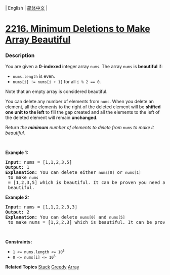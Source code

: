 | English | [简体中文](README.md) |

# [2216. Minimum Deletions to Make Array Beautiful](https://leetcode.cn/problems/minimum-deletions-to-make-array-beautiful)
 ### Description
<p>You are given a <strong>0-indexed</strong> integer array <code>nums</code>. The array <code>nums</code> is <strong>beautiful</strong> if:</p>

<ul>
	<li><code>nums.length</code> is even.</li>
	<li><code>nums[i] != nums[i + 1]</code> for all <code>i % 2 == 0</code>.</li>
</ul>

<p>Note that an empty array is considered beautiful.</p>

<p>You can delete any number of elements from <code>nums</code>. When you delete an element, all the elements to the right of the deleted element will be <strong>shifted one unit to the left</strong> to fill the gap created and all the elements to the left of the deleted element will remain <strong>unchanged</strong>.</p>

<p>Return <em>the <strong>minimum</strong> number of elements to delete from </em><code>nums</code><em> to make it </em><em>beautiful.</em></p>

<p>&nbsp;</p>
<p><strong class="example">Example 1:</strong></p>

<pre>
<strong>Input:</strong> nums = [1,1,2,3,5]
<strong>Output:</strong> 1
<strong>Explanation:</strong> You can delete either <code>nums[0]</code> or <code>nums[1]</code> to make <code>nums</code> = [1,2,3,5] which is beautiful. It can be proven you need at least 1 deletion to make <code>nums</code> beautiful.
</pre>

<p><strong class="example">Example 2:</strong></p>

<pre>
<strong>Input:</strong> nums = [1,1,2,2,3,3]
<strong>Output:</strong> 2
<strong>Explanation:</strong> You can delete <code>nums[0]</code> and <code>nums[5]</code> to make nums = [1,2,2,3] which is beautiful. It can be proven you need at least 2 deletions to make nums beautiful.
</pre>

<p>&nbsp;</p>
<p><strong>Constraints:</strong></p>

<ul>
	<li><code>1 &lt;= nums.length &lt;= 10<sup>5</sup></code></li>
	<li><code>0 &lt;= nums[i] &lt;= 10<sup>5</sup></code></li>
</ul>

**Related Topics**  [Stack](https://leetcode.cn/tag/stack) [Greedy](https://leetcode.cn/tag/greedy) [Array](https://leetcode.cn/tag/array) 